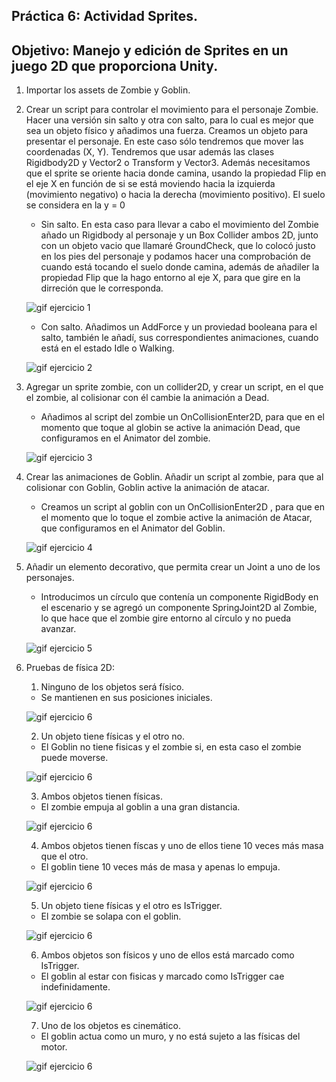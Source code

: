 ## Práctica 6: Actividad Sprites.
## Objetivo: Manejo y edición de Sprites en un juego 2D que proporciona Unity.

1. Importar los assets de Zombie y Goblin.
      
2. Crear un script para controlar el movimiento para el personaje Zombie. Hacer una versión sin salto y otra con salto, para lo cual es mejor que sea un objeto físico y añadimos una fuerza. Creamos un objeto para presentar el personaje. En este caso sólo tendremos que mover las coordenadas (X, Y). Tendremos que usar además las clases Rigidbody2D y Vector2 o Transform y Vector3. Además necesitamos que el sprite se oriente hacia donde camina, usando la propiedad Flip en el eje X en función de si se está moviendo hacia la izquierda (movimiento negativo) o hacia la derecha (movimiento positivo). El suelo se considera en la y = 0

      - Sin salto. En esta caso para llevar a cabo el movimiento del Zombie añado un Rigidbody al personaje y un Box Collider ambos 2D, junto con un objeto vacio que llamaré GroundCheck, que lo colocó justo en los pies del personaje y podamos hacer una comprobación de cuando está tocando el suelo donde camina, además de añadiler la propiedad Flip que la hago entorno al eje X, para que gire en la dirreción que le corresponda.
      
      ![gif ejercicio 1](/gifs/Ejercicio8.gif)
      
      - Con salto. Añadimos un AddForce y un proviedad booleana para el salto, también le añadí, sus correspondientes animaciones, cuando está en el estado Idle o Walking.
      
      ![gif ejercicio 2](/gifs/Ejercicio9.gif)

3. Agregar un sprite zombie, con un collider2D, y crear un script, en el que el zombie, al colisionar con él cambie la animación a Dead.
       
      - Añadimos al script del zombie un OnCollisionEnter2D, para que en el momento que toque al globin se active la animación Dead, que configuramos en el Animator del zombie.
      
      ![gif ejercicio 3](/gifs/Ejercicio10.gif)
       
4. Crear las animaciones de Goblin. Añadir un script al zombie, para que al colisionar con Goblin, Goblin active la animación de atacar.

      - Creamos un script al goblin con un OnCollisionEnter2D , para que en el momento que lo toque el zombie active la animación de Atacar, que configuramos en el Animator del Goblin.
      
      ![gif ejercicio 4](/gifs/Ejercicio11.gif)
      
5. Añadir un elemento decorativo, que permita crear un Joint a uno de los personajes.

      - Introducimos un círculo  que contenía un componente RigidBody en el escenario y se agregó un componente SpringJoint2D al Zombie, lo que hace que el zombie gire entorno al círculo y no pueda avanzar.
      
      ![gif ejercicio 5](/gifs/Ejercicio12.gif)
      
6. Pruebas de física 2D:
     
     1. Ninguno de los objetos será físico.
     
      - Se mantienen en sus posiciones iniciales.
    
      ![gif ejercicio 6](/gifs/Ejercicio1.gif)
       
      2. Un objeto tiene físicas y el otro no.
      
      - El Goblin no tiene fisicas y el zombie si, en esta caso el zombie puede moverse.
      
      ![gif ejercicio 6](/gifs/Ejercicio2.gif)
       
      3. Ambos objetos tienen físicas.
      
      - El zombie empuja al goblin a una gran distancia.
      
      ![gif ejercicio 6](/gifs/Ejercicio3.gif)
      
      4. Ambos objetos tienen físcas y uno de ellos tiene 10 veces más masa que el otro.
      
      - El  goblin tiene 10 veces más de masa y apenas lo empuja.
       
      ![gif ejercicio 6](/gifs/Ejercicio4.gif)
      
      5. Un objeto tiene físicas y el otro es IsTrigger.
      
      - El zombie se solapa con el goblin.
      
      ![gif ejercicio 6](/gifs/Ejercicio5.gif)
      
      6. Ambos objetos son físicos y uno de ellos está marcado como IsTrigger.
      
      - El goblin al estar con fisicas y marcado como IsTrigger cae indefinidamente.
       
      ![gif ejercicio 6](/gifs/Ejercicio6.gif)
      
      7. Uno de los objetos es cinemático.
      
      - El goblin actua como un muro, y no está sujeto a las físicas del motor.
      
      ![gif ejercicio 6](/gifs/Ejercicio7.gif)
      

